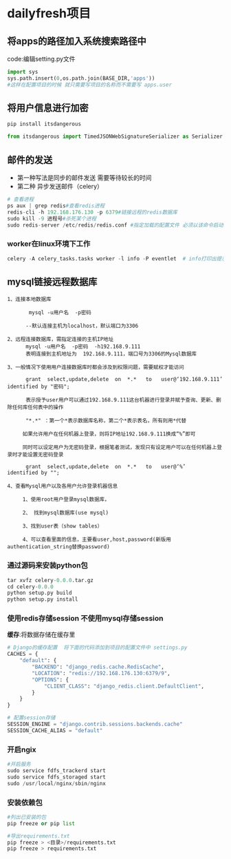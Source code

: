 # dailyfresh项目

## 将apps的路径加入系统搜索路径中

code:编辑setting.py文件

```python
import sys
sys.path.insert(0,os.path.join(BASE_DIR,'apps'))
#这样在配置项目的时候 就只需要写项目的名称而不需要写 apps.user
```

## 将用户信息进行加密

```python
pip install itsdangerous

from itsdangerous import TimedJSONWebSignatureSerializer as Serializer

```

## 邮件的发送

- 第一种写法是同步的邮件发送 需要等待较长的时间
- 第二种 异步发送邮件（celery）

```python
# 查看进程
ps aux | grep redis#查看redis进程
redis-cli -h 192.168.176.130 -p 6379#链接远程的redis数据库
sudo kill -9 进程号#杀死某个进程
sudo redis-server /etc/redis/redis.conf #指定加载的配置文件 必须以该命令启动redis服务不然的话就会报错
```



### worker在linux环境下工作

```python
celery -A celery_tasks.tasks worker -l info -P eventlet  # info打印出提示信息

```

## mysql链接远程数据库

```mysql
1、连接本地数据库

       mysql -u用户名  -p密码

      --默认连接主机为localhost，默认端口为3306

2、远程连接数据库，需指定连接的主机IP地址
      mysql -u用户名  -p密码  -h192.168.9.111
      表明连接到主机地址为  192.168.9.111，端口号为3306的Mysql数据库

3、一般情况下使用用户连接数据库时都会涉及到权限问题，需要赋权才能访问

      grant  select,update,delete  on  *.*   to   user@‘192.168.9.111’   identified by "密码";

      表示授予user用户可以通过192.168.9.111这台机器进行登录并赋予查询、更新、删除任何库任何表中的操作

      "*.*" ：第一个*表示数据库名称，第二个*表示表名，所有则用*代替

     如果允许用户在任何机器上登录，则将IP地址192.168.9.111换成“%”即可

     同时可以设定用户为无密码登录，根据笔者测试，发现只有设定用户可以在任何机器上登录时才能设置无密码登录

      grant  select,update,delete  on  *.*   to   user@‘%’   identified by "";

4、查看Mysql用户以及各用户允许登录机器信息

     1、使用root用户登录mysql数据库，

     2、 找到mysql数据库(use mysql)

     3、找到user表（show tables）

     4、可以查看里面的信息，主要看user,host,password(新版用authentication_string替换password)
```

### 通过源码来安装python包

```python
tar xvfz celery-0.0.0.tar.gz
cd celery-0.0.0
python setup.py build
python setup.py install
```

### 使用redis存储session 不使用mysql存储session

__缓存__:将数据存储在缓存里

```python
# Django的缓存配置  将下面的代码添加到项目的配置文件中 settings.py
CACHES = {
    "default": {
        "BACKEND": "django_redis.cache.RedisCache",
        "LOCATION": "redis://192.168.176.130:6379/9",
        "OPTIONS": {
            "CLIENT_CLASS": "django_redis.client.DefaultClient",
        }
    }
}

# 配置session存储
SESSION_ENGINE = "django.contrib.sessions.backends.cache"
SESSION_CACHE_ALIAS = "default"
```

### 开启ngix

```python
#开启服务
sudo service fdfs_trackerd start
sudo service fdfs_storaged start
sudo /usr/local/nginx/sbin/nginx
```

### 安装依赖包

```python
#列出已安装的包
pip freeze or pip list

#导出requirements.txt
pip freeze > <目录>/requirements.txt
pip freeze > requirements.txt
```



